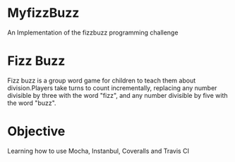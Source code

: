 # MyfizzBuzz
An Implementation of the fizzbuzz programming challenge


# Fizz Buzz
Fizz buzz is a group word game for children to teach them about division.Players take turns to count incrementally, replacing any number 
divisible by three with the word "fizz", and any number divisible by five with the word "buzz".

# Objective
Learning how to use Mocha, Instanbul, Coveralls and Travis CI
